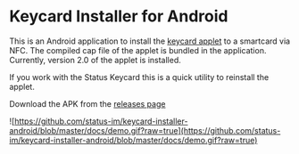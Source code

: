 # Keycard Installer for Android

This is an Android application to install the [keycard applet](https://github.com/status-im/status-keycard) to a 
smartcard via NFC. The compiled cap file of the applet is bundled in the application. Currently, version 2.0 of the
applet is installed.

If you work with the Status Keycard this is a quick utility to reinstall the applet.

Download the APK from the [releases page](https://github.com/status-im/keycard-installer-android/releases/)

![https://github.com/status-im/keycard-installer-android/blob/master/docs/demo.gif?raw=true](https://github.com/status-im/keycard-installer-android/blob/master/docs/demo.gif?raw=true)
